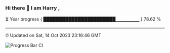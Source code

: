 ### Hi there 👋 I am Harry , 

⏳ Year progress { ███████████████████████▁▁▁▁▁▁▁ } 78.62 %

---

⏰ Updated on Sat, 14 Oct 2023 23:16:46 GMT

![Progress Bar CI](https://github.com/duykhang68/duykhang68/workflows/Progress%20Bar%20CI/badge.svg)
